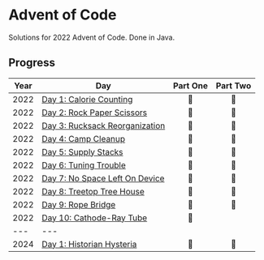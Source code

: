 # Advent of Code

Solutions for 2022 Advent of Code. Done in Java.

## Progress
| Year | Day  | Part One | Part Two | 
|---|---|:---:|:---:|
| 2022 | [Day 1: Calorie Counting](https://adventofcode.com/2022/day/1)| 🌟 | 🌟 |
| 2022 | [Day 2: Rock Paper Scissors](https://adventofcode.com/2022/day/2)| 🌟 | 🌟 |
| 2022 | [Day 3: Rucksack Reorganization](https://adventofcode.com/2022/day/3)| 🌟 | 🌟 |
| 2022 | [Day 4: Camp Cleanup](https://adventofcode.com/2022/day/4)| 🌟 | 🌟 |
| 2022 | [Day 5: Supply Stacks](https://adventofcode.com/2022/day/5)| 🌟 | 🌟 |
| 2022 | [Day 6: Tuning Trouble](https://adventofcode.com/2022/day/6)| 🌟 | 🌟 |
| 2022 | [Day 7: No Space Left On Device](https://adventofcode.com/2022/day/7)| 🌟 | 🌟 |
| 2022 | [Day 8: Treetop Tree House](https://adventofcode.com/2022/day/8)| 🌟 | 🌟 |
| 2022 | [Day 9: Rope Bridge](https://adventofcode.com/2022/day/9)| 🌟 | 🌟 |
| 2022 | [Day 10: Cathode-Ray Tube](https://adventofcode.com/2022/day/10)| 🌟 |
|---|---|
| 2024 | [Day 1: Historian Hysteria](https://adventofcode.com/2024/day/1)| 🌟 | 🌟 |
